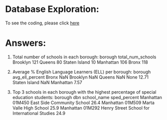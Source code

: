 # Database Exploration:
To see the coding, please click [here](https://github.com/webeet-io/_onboarding_data/blob/mohammad-akram-zaki-day-3/Day%203%20%E2%80%93%20SQL%20via%20Python.ipynb)

# Answers:
1. Total number of schools in each borough:
borough	total_num_schools
Brooklyn	121
Queens	80
Staten Island	10
Manhattan	106
Bronx	118

2. Average % English Language Learners (ELL) per borough: 
borough	avg_ell_percent
Bronx	          NaN
Brooklyn	      NaN
Queens	        NaN
None	          12.71
Staten Island	  NaN
Manhattan	      7.57

3. Top 3 schools in each borough with the highest percentage of special education students:
	borough	dbn	school_name	sped_percent
Manhattan	01M450	East Side Community School	26.4
Manhattan	01M509	Marta Valle High School	25.9
Manhattan	01M292	Henry Street School for International Studies	24.9
